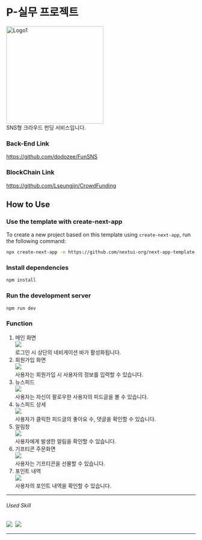 # P-실무 프로젝트
<img width="258" alt="Logo1" src="https://github.com/9619pjw/P_Project/assets/97871451/a80eab13-3ca1-4010-9f6f-3570a96be69b">
<br/>
SNS형 크라우드 펀딩 서비스입니다.


### Back-End Link
https://github.com/dodozee/FunSNS

### BlockChain Link
https://github.com/Lseungjin/CrowdFunding

## How to Use

### Use the template with create-next-app

To create a new project based on this template using `create-next-app`, run the following command:

```bash
npx create-next-app -e https://github.com/nextui-org/next-app-template
```

### Install dependencies

```bash
npm install
```

### Run the development server

```bash
npm run dev
```



### Function
<ol>
    <li>메인 화면
        <br/>
        <img src="https://github.com/9619pjw/P_Project/assets/97871451/3aeb57a7-3326-44e9-82fd-22fdfccd7381">
        <br/>
        로그인 시 상단의 네비게이션 바가 활성화됩니다.
        <br/>
    </li>
    <li>회원가입 화면
        <br/>
        <img src="https://github.com/9619pjw/P_Project/assets/97871451/5fe6a190-52d2-4e56-b4d6-da1724a83d6d">
        <br/>
        사용자는 회원가입 시 사용자의 정보를 입력할 수 있습니다.
        <br/>
    </li>
    <li>뉴스피드
        <br/>
        <img src ="https://github.com/9619pjw/P_Project/assets/97871451/c14ebf8e-0034-4c6d-b96d-c70cb4f1fbb3">
        <br/>
        사용자는 자신이 팔로우한 사용자의 피드글을 볼 수 있습니다.
        <br/>
    </li>
    <li>뉴스피드 상세
        <br/>
        <img src="https://github.com/9619pjw/P_Project/assets/97871451/400409da-9290-4af6-8891-6deba9f4edef">
        <br/>
        사용자가 클릭한 피드글의 좋아요 수, 댓글을 확인할 수 있습니다. 
        <br/>
    </li>
    <li>알림창
        <br/>
        <img src="https://github.com/9619pjw/P_Project/assets/97871451/7805a006-4ac2-465d-9363-7c69b876818b">
        <br/>
        사용자에게 발생한 알림을 확인할 수 있습니다.
        <br/>
    </li>
    <li>기프티콘 주문화면
        <br/>
        <img src="https://github.com/9619pjw/P_Project/assets/97871451/8ea3d120-e41b-4add-98a2-3ecc8cabe078">
        <br/>
        사용자는 기프티콘을 선물할 수 있습니다.
        <br/>
    </li>
    <li>포인트 내역
        <br/>
        <img src="https://github.com/9619pjw/P_Project/assets/97871451/e5df6506-094c-4935-ae55-1cacbfe7d2be">
        <br/>
        사용자의 포인트 내역을 확인할 수 있습니다.
        <br/>
    </li>
</ol>


------------
###### Used Skill
<p>
<img src="https://img.shields.io/badge/Next.js-000000?style=for-the-badge&logo=Next.js&logoColor=white">&nbsp;
<img src="https://img.shields.io/badge/Tailwind CSS-06B6D4?style=for-the-badge&logo=Tailwind CSS&logoColor=white">&nbsp;
</p>

------------


